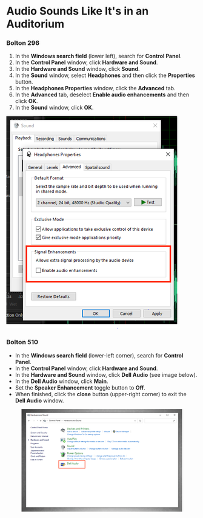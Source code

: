 # Audio Sounds Like It's in an Auditorium

### Bolton 296

1. In the **Windows search field** (lower left), search for **Control Panel**.
2. In the **Control Panel** window, click **Hardware and Sound**.
3. In the **Hardware and Sound** window, click **Sound**.
4. In the **Sound** window, select **Headphones** and then click the **Properties** button.
5. In the **Headphones Properties** window, click the **Advanced** tab.
6. In the **Advanced** tab, deselect **Enable audio enhancements** and then click **OK**.
7. In the **Sound** window, click **OK**.

![](../.gitbook/assets/disable-audio-enhancements.PNG)

### Bolton 510

* In the **Windows search field** (lower-left corner), search for **Control Panel**.
* In the **Control Panel** window, click **Hardware and Sound**.
* In the **Hardware and Sound** window, click **Dell Audio** (see image below).
* In the **Dell Audio** window, click **Main**.
* Set the **Speaker Enhancement** toggle button to **Off**.
* When finished, click the **close** button (upper-right corner) to exit the **Dell Audio** window.&#x20;

<figure><img src="../.gitbook/assets/dell-audio.PNG" alt=""><figcaption></figcaption></figure>

